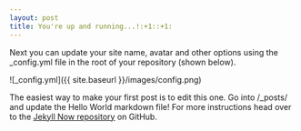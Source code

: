```yaml
---
layout: post
title: You're up and running...!:+1::+1:
---
```


Next you can update your site name, avatar and other options using the _config.yml file in the root of your repository (shown below).

![_config.yml]({{ site.baseurl }}/images/config.png)

The easiest way to make your first post is to edit this one. Go into /_posts/ and update the Hello World markdown file! For more instructions head over to the [Jekyll Now repository](https://github.com/barryclark/jekyll-now) on GitHub.
